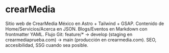 # crearMedia
Sitio web de CrearMedia México en Astro + Tailwind + GSAP. Contenido de Home/Servicios/Acerca en JSON. Blogs/Eventos en Markdown con frontmatter YAML. Flujo Git: feature/* → develop (staging en crearmediaprueba.com) → main (producción en crearmedia.com). SEO, accesibilidad, SSG cuando sea posible.
